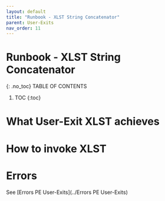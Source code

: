 ```yaml
---
layout: default
title: "Runbook - XLST String Concatenator"
parent: User-Exits
nav_order: 11
---
```


# Runbook - XLST String Concatenator
{: .no_toc}
TABLE OF CONTENTS 
1. TOC
{:toc}  

# What User-Exit XLST achieves

# How to invoke XLST

# Errors
See [Errors PE User-Exits](../Errors PE User-Exits)

